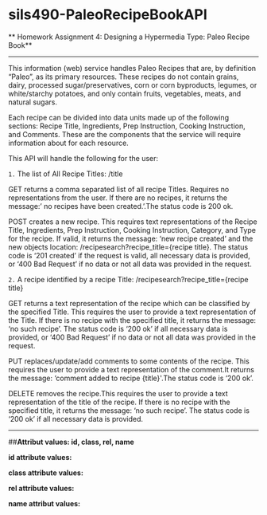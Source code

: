 sils490-PaleoRecipeBookAPI
==========================
**
Homework Assignment 4: Designing a Hypermedia Type: Paleo Recipe Book**

----------
This information (web) service handles Paleo Recipes that are, by definition “Paleo”, as its primary resources. These recipes do not contain grains, dairy, processed sugar/preservatives, corn or corn byproducts, legumes, or white/starchy potatoes, and only contain fruits, vegetables, meats, and natural sugars. 

Each recipe can be divided into data units made up of the following sections: Recipe Title, Ingredients, Prep Instruction, Cooking Instruction, and Comments. These are the components that the service will require information about for each resource.

This API will handle the following for the user:

`1.`	The list of All Recipe Titles: /title

GET  returns a comma separated list of all recipe Titles. Requires no representations from the user. If there are no recipes, it returns the message:’ no recipes have been created.’.The status code is 200 ok. 

POST creates a new recipe. This requires text representations of the Recipe Title, Ingredients, Prep Instruction, Cooking Instruction, Category, and Type for the recipe. If valid, it returns the message: ‘new recipe created’ and the new objects location: /recipesearch?recipe_title={recipe title}. The status code is ‘201 created’ if the request is valid, all necessary data is provided, or ‘400 Bad Request’ if no data or not all data was provided in the request.

`2.` A recipe identified by a recipe Title: /recipesearch?recipe_title={recipe title}

GET returns a text representation of the recipe which can be classified by the specified Title. This requires the user to provide a text representation of the Title. If there is no recipe with the specified title, it returns the message: ‘no such recipe’. The status code is ‘200 ok’ if all necessary data is provided, or ‘400 Bad Request’ if no data or not all data was provided in the request.

PUT replaces/update/add comments to some contents of the recipe. This requires the user to provide a text representation of the comment.It returns the message: ‘comment added to recipe {title}'.The status code is ‘200 ok’.

DELETE removes the recipe.This requires the user to provide a text representation of the title of the recipe. If there is no recipe with the specified title, it returns the message: ‘no such recipe’. The status code is ‘200 ok’ if all necessary data is provided.



----------

##**Attribut values: id, class, rel, name**

**id attribute values:**


**class attribute values:**


**rel attribute values:**


**name attribut values:**

 